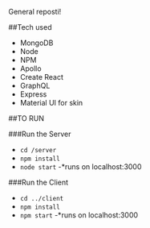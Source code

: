 General reposti!

##Tech used
- MongoDB
- Node
- NPM
- Apollo
- Create React
- GraphQL
- Express
- Material UI for skin

##TO RUN

###Run the Server
  - `cd /server`
  - `npm install`
  - `node start`
    -*runs on localhost:3000

###Run the Client
- `cd ../client`
- `npm install`
- `npm start`
  -*runs on localhost:3000
